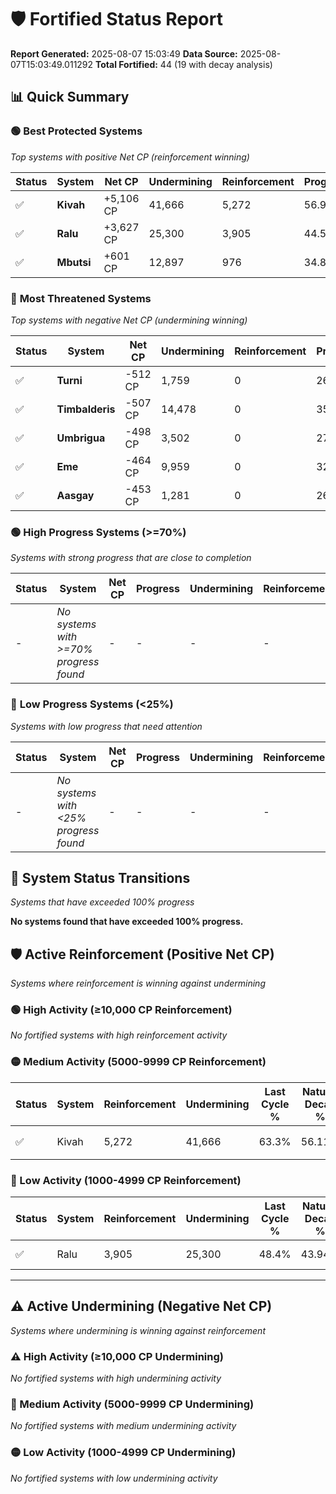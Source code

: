 # 🛡️ Fortified Status Report

**Report Generated:** 2025-08-07 15:03:49
**Data Source:** 2025-08-07T15:03:49.011292
**Total Fortified:** 44 (19 with decay analysis)

## 📊 Quick Summary

### 🟢 **Best Protected Systems**
*Top systems with positive Net CP (reinforcement winning)*

| Status | System | Net CP | Undermining | Reinforcement | Progress |
|--------|--------|--------|-------------|---------------|----------|
| ✅ | **Kivah** | +5,106 CP | 41,666 | 5,272 | 56.9% |
| ✅ | **Ralu** | +3,627 CP | 25,300 | 3,905 | 44.5% |
| ✅ | **Mbutsi** | +601 CP | 12,897 | 976 | 34.8% |

### 🔴 **Most Threatened Systems**
*Top systems with negative Net CP (undermining winning)*

| Status | System | Net CP | Undermining | Reinforcement | Progress |
|--------|--------|--------|-------------|---------------|----------|
| ✅ | **Turni** | -512 CP | 1,759 | 0 | 26.3% |
| ✅ | **Timbalderis** | -507 CP | 14,478 | 0 | 35.7% |
| ✅ | **Umbrigua** | -498 CP | 3,502 | 0 | 27.6% |
| ✅ | **Eme** | -464 CP | 9,959 | 0 | 32.4% |
| ✅ | **Aasgay** | -453 CP | 1,281 | 0 | 26.0% |

### 🟢 **High Progress Systems (>=70%)**
*Systems with strong progress that are close to completion*

| Status | System | Net CP | Progress | Undermining | Reinforcement |
|--------|--------|--------|----------|-------------|---------------|
| - | *No systems with >=70% progress found* | - | - | - | - |

### 🔴 **Low Progress Systems (<25%)**
*Systems with low progress that need attention*

| Status | System | Net CP | Progress | Undermining | Reinforcement |
|--------|--------|--------|----------|-------------|---------------|
| - | *No systems with <25% progress found* | - | - | - | - |
## 🔄 System Status Transitions
*Systems that have exceeded 100% progress*

**No systems found that have exceeded 100% progress.**

## 🛡️ Active Reinforcement (Positive Net CP)
*Systems where reinforcement is winning against undermining*

### 🟢 High Activity (≥10,000 CP Reinforcement)

*No fortified systems with high reinforcement activity*

### 🟡 Medium Activity (5000-9999 CP Reinforcement)

| Status | System | Reinforcement | Undermining | Last Cycle % | Natural Decay % | Current Progress % | Current CP | Net CP | Activity |
|--------|--------|---------------|-------------|--------------|-----------------|-------------------|------------|--------|----------|
| ✅ | Kivah | 5,272 | 41,666 | 63.3% | 56.11% | 56.9% | 369,849 | +5,106 | 🟡 Medium Reinforcement |

### 🔴 Low Activity (1000-4999 CP Reinforcement)

| Status | System | Reinforcement | Undermining | Last Cycle % | Natural Decay % | Current Progress % | Current CP | Net CP | Activity |
|--------|--------|---------------|-------------|--------------|-----------------|-------------------|------------|--------|----------|
| ✅ | Ralu | 3,905 | 25,300 | 48.4% | 43.94% | 44.5% | 289,250 | +3,627 | 🔵 Low Reinforcement |


---

## ⚠️ Active Undermining (Negative Net CP)
*Systems where undermining is winning against reinforcement*

### ⚠️ High Activity (≥10,000 CP Undermining)

*No fortified systems with high undermining activity*

### 🔶 Medium Activity (5000-9999 CP Undermining)

*No fortified systems with medium undermining activity*

### 🟡 Low Activity (1000-4999 CP Undermining)

*No fortified systems with low undermining activity*
